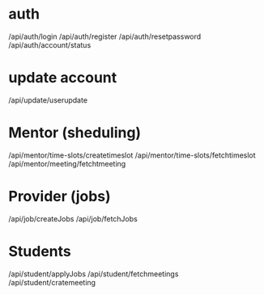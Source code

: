 # auth
/api/auth/login
/api/auth/register
/api/auth/resetpassword
/api/auth/account/status

# update account
/api/update/userupdate

# Mentor (sheduling)
/api/mentor/time-slots/createtimeslot
/api/mentor/time-slots/fetchtimeslot
/api/mentor/meeting/fetchtmeeting

# Provider (jobs)
/api/job/createJobs
/api/job/fetchJobs

# Students 
/api/student/applyJobs
/api/student/fetchmeetings
/api/student/cratemeeting



